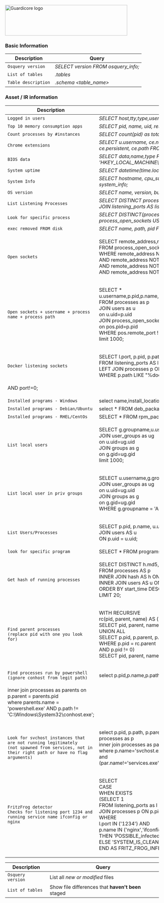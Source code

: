 <p align="left">
  <a href="https://www.guardicore.com/">
    <img src="https://www.guardicore.com/wp-content/uploads/2019/02/guardicore-press-releases-logo-banner2-845x200-1.jpg" alt="Guardicore logo" width="400" height="100">
  </a>
</p>
<h3 align="left">Basic Information</h3>
<p align="left">

| Description | Query |
| --- | --- |
| `Osquery version` | *SELECT version FROM osquery_info;* |
| `List of tables` | *.tables* |
| `Table description` | *.schema <table_name>* |

<h3 align="left">Asset / IR information</h3>

| Description | Query |
| --- | --- |
| `Logged in users` | *SELECT host,tty,type,user FROM logged_in_users;* |
| `Top 10 memory consumption apps` | *SELECT pid, name, uid, resident_size FROM processes order by resident_size desc limit 10;* |
| `Count processes by #instances` | *SELECT count(pid) as total, name FROM processes group by name order by total desc limit 10;* |
| `Chrome extensions` | *SELECT u.username, ce.name, ce.identifier, ce.version, ce.description, ce.locale, ce.update_url, ce.author, ce.persistent, ce.path FROM chrome_extensions ce LEFT JOIN users u ON ce.uid = u.uid;* |
| `BIOS data` | *SELECT data,name,type FROM registry WHERE key LIKE 'HKEY_LOCAL_MACHINE\HARDWARE\DESCRIPTION\System\BIOS'* |
| `System uptime` | *SELECT datetime(time.local_time - uptime.total_seconds, 'unixepoch') AS last_rebooted FROM time, uptime;* |
| `System Info` | *SELECT hostname, cpu_subtype, cpu_brand, physical_memory, hardware_vendor,hardware_model FROM system_info;* |
| `OS version` | *SELECT name, version, build, platform FROM os_version;* |
| `List Listening Processes` | *SELECT DISTINCT process.name, listening.port, listening.address, process.pid FROM processes AS process JOIN listening_ports AS listening ON process.pid = listening.pid WHERE address != '127.0.0.1';* |
| `Look for specific process` | *SELECT DISTINCT(processes.name), process_open_sockets.local_port FROM processes JOIN process_open_sockets USING (pid) WHERE local_port=53 AND processes.name LIKE 'dns%';* |
| `exec removed FROM disk` | *SELECT name, path, pid FROM processes WHERE on_disk = 0;* |
| `Open sockets` | <p>SELECT remote_address,remote_port,local_address,local_port,family,protocol,state<br>FROM process_open_sockets<br>WHERE remote_address NOT LIKE '127.0.0.1'<br>AND remote_address NOT LIKE '0.0.0.0'<br>AND remote_address NOT LIKE '::'<br>AND remote_address NOT LIKE '0'</p> |
| `Open sockets + username + process name + process path` | <p>SELECT * u.username,p.pid,p.name,pos.local_address,pos.local_port,p.path,p.cmdline,pos.remote_address,pos.remote_port<br>FROM processes as p<br>JOIN users as u<br>on u.uid=p.uid<br>JOIN process_open_sockets as pos<br>on pos.pid=p.pid<br>WHERE pos.remote_port !='0' AND pos.remote_address != '127.0.0.1'<br>limit 1000;</p> |
| `Docker listening sockets` | <p>SELECT l.port, p.pid, p.path, p.cmdline<br>FROM listening_ports AS l<br>LEFT JOIN processes p ON p.pid=l.pid<br>WHERE p.path LIKE "%docker%"
  AND port!=0;</p> |
| `Installed programs - Windows` | select name,install_location FROM programs; |
| `Installed programs - Debian/Ubuntu` | select * FROM deb_packages; |
| `Installed programs - RHEL/CentOs` | SELECT * FROM rpm_packages; |
| `List local users` | <p>SELECT g.groupname,u.username FROM users as u<br>JOIN user_groups as ug<br>on u.uid=ug.uid<br>JOIN groups as g<br>on g.gid=ug.gid<br>limit 1000;</p> |
| `List local user in priv groups` | <p>SELECT u.username,g.groupname FROM users as u<br>JOIN user_groups as ug<br>on u.uid=ug.uid<br>JOIN groups as g<br>on g.gid=ug.gid<br>WHERE g.groupname = 'Administrators' OR g.groupname = 'sudo' OR g.groupname = 'root';</p> |
| `List Users/Processes` | <p>SELECT p.pid, p.name, u.username FROM processes AS p<br>JOIN users AS u<br>ON p.uid = u.uid;</p> |
| `look for specific program` | SELECT * FROM programs WHERE name LIKE '%wireshark%'; |
| `Get hash of running processes` | <p>SELECT DISTINCT h.md5, p.name, p.path, u.username<br>FROM processes AS p<br>INNER JOIN hash AS h ON h.path = p.path<br>INNER JOIN users AS u ON u.uid = p.uid<br>ORDER BY start_time DESC<br>LIMIT 20;</p> |
| <p>`Find parent processes`<br>`(replace pid with one you look for)`</p> | <p>WITH RECURSIVE<br>rc(pid, parent, name) AS (<br>SELECT pid, parent, name FROM processes WHERE pid = 14380<br>UNION ALL<br>SELECT p.pid, p.parent, p.name FROM processes AS p, rc<br>WHERE p.pid = rc.parent<br>AND p.pid != 0)<br>SELECT pid, parent, name FROM rc LIMIT 20;<p> | 
| <p>`Find processes run by powershell`<br>`(ignore conhost from legit path)`</p> | <p>select p.pid,p.name,p.path,p.parent,parents.name as parent_name from processes as p
inner join processes as parents on p.parent = parents.pid<br>where parents.name = 'powershell.exe' AND p.path != 'C:\Windows\System32\conhost.exe';</p> |
| <p>`Look for svchost instances that are not running legitimately`<br>`(not spawned from services, not in their right path or have no flag arguments)`</p> | <p>select p.pid, p.path, p.parent, p.cmdline, par.name as parent_name, par.cmdline as parent_cmdline from processes as p<br>inner join processes as par on p.parent=par.pid<br>where p.name='svchost.exe'<br> and<br> (par.name!='services.exe' or p.path not like '%windows\system32\svchost.exe' or p.cmdline not like '%-%');</p> |
| <p>`FritzFrog detector`<br>`Checks for listening port 1234 and running service name ifconfig or nginx`</p> | <p>SELECT <br>CASE <br>WHEN EXISTS<br>(SELECT 1<br>FROM listening_ports as l<br>JOIN processes p ON p.pid=l.pid<br>WHERE <br>l.port IN ('1234') AND <br>p.name IN ('nginx','ifconfig'))<br>THEN 'POSSIBLE_infected'<br>ELSE 'SYSTEM_IS_CLEAN'<br>END AS FRITZ_FROG_INFECTED;</p> |







| Description | Query |
| --- | --- |
| `Osquery version` | List all *new or modified* files |
| `List of tables` | Show file differences that **haven't been** staged |
</p>
